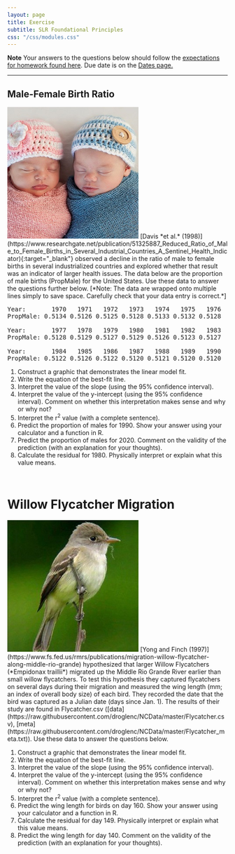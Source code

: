 ```yaml
---
layout: page
title: Exercise
subtitle: SLR Foundational Principles
css: "/css/modules.css"
---
```


<div class="alert alert-warning">
  <strong>Note</strong> Your answers to the questions below should follow the <a href="../resources/hwformat" target="_blank">expectations for homework found here</a>. Due date is on the <a href="../../resources/Dates-Current" target="_blank">Dates page.</a>
</div>

----

## Male-Female Birth Ratio
<img src="../zimgs/boy-girl-infants.jpg" alt="Decoration" class="img-right">
[Davis *et al.* (1998)](https://www.researchgate.net/publication/51325887_Reduced_Ratio_of_Male_to_Female_Births_in_Several_Industrial_Countries_A_Sentinel_Health_Indicator){:target="_blank"} observed a decline in the ratio of male to female births in several industrialized countries and explored whether that result was an indicator of larger health issues. The data below are the proportion of male births (PropMale) for the United States. Use these data to answer the questions further below. [*Note: The data are wrapped onto multiple lines simply to save space. Carefully check that your data entry is correct.*]

<pre>
Year:       1970   1971   1972   1973   1974   1975   1976
PropMale: 0.5134 0.5126 0.5125 0.5128 0.5133 0.5132 0.5128

Year:       1977   1978   1979   1980   1981   1982   1983
PropMale: 0.5128 0.5129 0.5127 0.5129 0.5126 0.5123 0.5127

Year:       1984   1985   1986   1987   1988   1989   1990
PropMale: 0.5122 0.5126 0.5122 0.5120 0.5121 0.5120 0.5120
</pre>

1. Construct a graphic that demonstrates the linear model fit.
1. Write the equation of the best-fit line.
1. Interpret the value of the slope (using the 95% confidence interval).
1. Interpret the value of the y-intercept (using the 95% confidence interval). Comment on whether this interpretation makes sense and why or why not?
1. Interpret the r<sup>2</sup> value (with a complete sentence).
1. Predict the proportion of males for 1990. Show your answer using your calculator and a function in R.
1. Predict the proportion of males for 2020. Comment on the validity of the prediction (with an explanation for your thoughts).
1. Calculate the residual for 1980. Physically interpret or explain what this value means.

&nbsp;

# Willow Flycatcher Migration
<img src="../zimgs/willow_flycatcher.jpg" alt="Decoration" class="img-right">
[Yong and Finch (1997)](https://www.fs.fed.us/rmrs/publications/migration-willow-flycatcher-along-middle-rio-grande) hypothesized that larger Willow Flycatchers (*Empidonax traillii*) migrated up the Middle Rio Grande River earlier than small willow flycatchers. To test this hypothesis they captured flycatchers on several days during their migration and measured the wing length (mm; an index of overall body size) of each bird. They recorded the date that the bird was captured as a Julian date (days since Jan. 1). The results of their study are found in Flycatcher.csv ([data](https://raw.githubusercontent.com/droglenc/NCData/master/Flycatcher.csv), [meta](https://raw.githubusercontent.com/droglenc/NCData/master/Flycatcher_meta.txt)). Use these data to answer the questions below.

1. Construct a graphic that demonstrates the linear model fit.
1. Write the equation of the best-fit line.
1. Interpret the value of the slope (using the 95% confidence interval).
1. Interpret the value of the y-intercept (using the 95% confidence interval). Comment on whether this interpretation makes sense and why or why not?
1. Interpret the r<sup>2</sup> value (with a complete sentence).
1. Predict the wing length for birds on day 160. Show your answer using your calculator and a function in R.
1. Calculate the residual for day 149. Physically interpret or explain what this value means.
1. Predict the wing length for day 140. Comment on the validity of the prediction (with an explanation for your thoughts).

<!----
also could use old wheatears or ashland climate questions
--->
